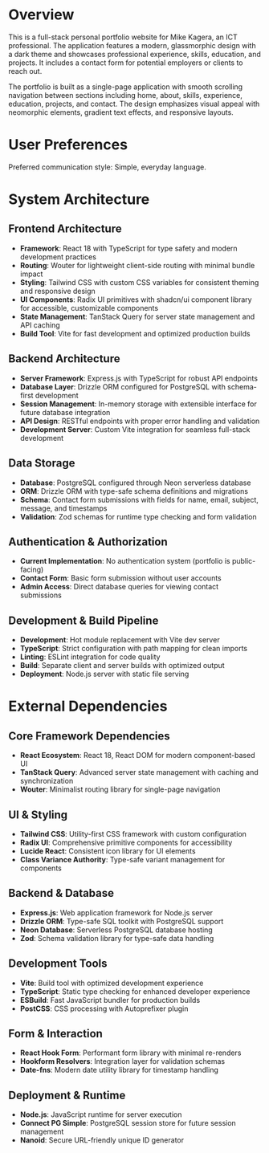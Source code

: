 # Overview

This is a full-stack personal portfolio website for Mike Kagera, an ICT professional. The application features a modern, glassmorphic design with a dark theme and showcases professional experience, skills, education, and projects. It includes a contact form for potential employers or clients to reach out.

The portfolio is built as a single-page application with smooth scrolling navigation between sections including home, about, skills, experience, education, projects, and contact. The design emphasizes visual appeal with neomorphic elements, gradient text effects, and responsive layouts.

# User Preferences

Preferred communication style: Simple, everyday language.

# System Architecture

## Frontend Architecture
- **Framework**: React 18 with TypeScript for type safety and modern development practices
- **Routing**: Wouter for lightweight client-side routing with minimal bundle impact
- **Styling**: Tailwind CSS with custom CSS variables for consistent theming and responsive design
- **UI Components**: Radix UI primitives with shadcn/ui component library for accessible, customizable components
- **State Management**: TanStack Query for server state management and API caching
- **Build Tool**: Vite for fast development and optimized production builds

## Backend Architecture
- **Server Framework**: Express.js with TypeScript for robust API endpoints
- **Database Layer**: Drizzle ORM configured for PostgreSQL with schema-first development
- **Session Management**: In-memory storage with extensible interface for future database integration
- **API Design**: RESTful endpoints with proper error handling and validation
- **Development Server**: Custom Vite integration for seamless full-stack development

## Data Storage
- **Database**: PostgreSQL configured through Neon serverless database
- **ORM**: Drizzle ORM with type-safe schema definitions and migrations
- **Schema**: Contact form submissions with fields for name, email, subject, message, and timestamps
- **Validation**: Zod schemas for runtime type checking and form validation

## Authentication & Authorization
- **Current Implementation**: No authentication system (portfolio is public-facing)
- **Contact Form**: Basic form submission without user accounts
- **Admin Access**: Direct database queries for viewing contact submissions

## Development & Build Pipeline
- **Development**: Hot module replacement with Vite dev server
- **TypeScript**: Strict configuration with path mapping for clean imports
- **Linting**: ESLint integration for code quality
- **Build**: Separate client and server builds with optimized output
- **Deployment**: Node.js server with static file serving

# External Dependencies

## Core Framework Dependencies
- **React Ecosystem**: React 18, React DOM for modern component-based UI
- **TanStack Query**: Advanced server state management with caching and synchronization
- **Wouter**: Minimalist routing library for single-page navigation

## UI & Styling
- **Tailwind CSS**: Utility-first CSS framework with custom configuration
- **Radix UI**: Comprehensive primitive components for accessibility
- **Lucide React**: Consistent icon library for UI elements
- **Class Variance Authority**: Type-safe variant management for components

## Backend & Database
- **Express.js**: Web application framework for Node.js server
- **Drizzle ORM**: Type-safe SQL toolkit with PostgreSQL support
- **Neon Database**: Serverless PostgreSQL database hosting
- **Zod**: Schema validation library for type-safe data handling

## Development Tools
- **Vite**: Build tool with optimized development experience
- **TypeScript**: Static type checking for enhanced developer experience
- **ESBuild**: Fast JavaScript bundler for production builds
- **PostCSS**: CSS processing with Autoprefixer plugin

## Form & Interaction
- **React Hook Form**: Performant form library with minimal re-renders
- **Hookform Resolvers**: Integration layer for validation schemas
- **Date-fns**: Modern date utility library for timestamp handling

## Deployment & Runtime
- **Node.js**: JavaScript runtime for server execution
- **Connect PG Simple**: PostgreSQL session store for future session management
- **Nanoid**: Secure URL-friendly unique ID generator